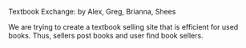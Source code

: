 Textbook Exchange:
by Alex, Greg, Brianna, Shees

We are trying to create a textbook 
selling site that is efficient for used books.
Thus, sellers post books and user
find book sellers. 

